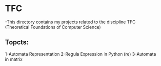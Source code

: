 # TFC
-This directory contains my projects related to the discipline TFC (Theoretical Foundations of Computer Science)

## Topcts:
 1-Automata Representation
 2-Regula Expression in Python (re)
 3-Automata in matrix
